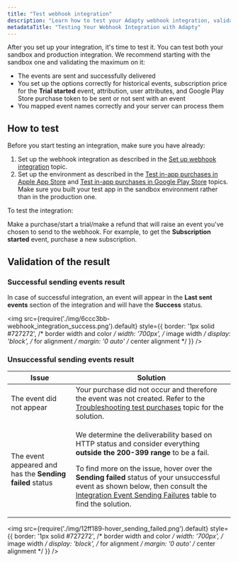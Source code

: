 ```yaml
---
title: "Test webhook integration"
description: "Learn how to test your Adapty webhook integration, validate event delivery, and ensure correct setup for historical events, subscriptions, and more"
metadataTitle: "Testing Your Webhook Integration with Adapty"
---
```


After you set up your integration, it's time to test it. You can test both your sandbox and production integration. We recommend starting with the sandbox one and validating the maximum on it:

- The events are sent and successfully delivered 
- You set up the options correctly for historical events, subscription price for the **Trial started** event, attribution, user attributes, and Google Play Store purchase token to be sent or not sent with an event
- You mapped event names correctly and your server can process them

## How to test

Before you start testing an integration, make sure you have already:

1. Set up the webhook integration as described in the [Set up webhook integration](set-up-webhook-integration) topic.
2. Set up the environment as described in the [Test in-app purchases in Apple App Store](ios-test-purchases-copy) and [Test in-app purchases in Google Play Store](android-test-purchases-copy) topics. Make sure you built your test app in the sandbox environment rather than in the production one.

To test the integration:

Make a purchase/start a trial/make a refund that will raise an event you've chosen to send to the webhook. For example, to get the **Subscription started** event, purchase a new subscription.

## Validation of the result

### Successful sending events result

In case of successful integration, an event will appear in the **Last sent events** section of the integration and will have the **Success** status. 


<img
  src={require('./img/6ccc3bb-webhook_integration_success.png').default}
  style={{
    border: '1px solid #727272', /* border width and color */
    width: '700px', /* image width */
    display: 'block', /* for alignment */
    margin: '0 auto' /* center alignment */
  }}
/>





### Unsuccessful sending events result

| Issue | Solution |
|-----|--------|
| The event did not appear | Your purchase did not occur and therefore the event was not created. Refer to the [Troubleshooting test purchases](troubleshooting-test-purchases) topic for the solution. |
| The event appeared and has the **Sending failed** status | <p>We determine the deliverability based on HTTP status and consider everything **outside the 200-399 range** to be a fail.</p><p>To find more on the issue, hover over the **Sending failed** status of your unsuccessful event as shown below, then consult the [Integration Event Sending Failures](sending_failed) table to find the solution.</p> |



<img
  src={require('./img/12ff189-hover_sending_failed.png').default}
  style={{
    border: '1px solid #727272', /* border width and color */
    width: '700px', /* image width */
    display: 'block', /* for alignment */
    margin: '0 auto' /* center alignment */
  }}
/>



